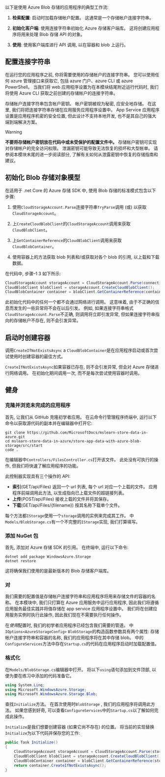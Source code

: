 以下是使用 Azure Blob 存储的应用程序的典型工作流:

1. **检索配置**: 启动时加载存储帐户配置。 这通常是一个存储帐户连接字符串。

1. **初始化客户端**: 使用连接字符串初始化 Azure 存储客户端库。 这将创建应用程序将用来处理 Blob 存储 API 的对象。

1. **使用**: 使用客户端库进行 API 调用, 以在容器和 blob 上运行。

## <a name="configure-your-connection-string"></a>配置连接字符串

在运行您的应用程序之前, 你将需要使用的存储帐户的连接字符串。 您可以使用任何 azure 管理接口来获取它, 包括 azure 门户、azure CLI 或 azure PowerShell。 当我们将 web 应用程序设置为在本模块结尾附近运行代码时, 我们将使用 Azure CLI 获取之前创建的存储帐户的连接字符串。

存储帐户连接字符串包含帐户密钥。 帐户密钥被视为秘密, 应安全地存储。 在这里, 我们将把连接字符串存储在应用服务应用程序设置中。 App Service 应用程序设置是应用程序机密的安全位置, 但此设计不支持本地开发, 也不是其自己的强大端到端解决方案。

> [!WARNING]
> **不要将存储帐户密钥放在代码中或未受保护的配置文件中。** 存储帐户密钥可实现对存储帐户的完全访问权限。 泄漏密钥可能导致无法恢复的损坏和大型帐单。 请参阅本模块末尾的进一步阅读部分, 了解有关如何从泄露密钥中恢复的存储指南和建议。

## <a name="initialize-the-blob-storage-object-model"></a>初始化 Blob 存储对象模型

在适用于 .net Core 的 Azure 存储 SDK 中, 使用 Blob 存储的标准模式包含以下步骤:

1. 使用`CloudStorageAccount.Parse`连接字符串`TryParse`调用 (或) 以获取`CloudStorageAccount`。

1. 上`CreateCloudBlobClient`的`CloudStorageAccount`调用来获取`CloudBlobClient`。

1. 上`GetContainerReference`的`CloudBlobClient`调用来获取`CloudBlobContainer`。

1. 使用容器上的方法获取 blob 列表和/或获取对各个 blob 的引用, 以上载和下载数据。

在代码中, 步骤&ndash;1 3 如下所示:

```csharp
CloudStorageAccount storageAccount = CloudStorageAccount.Parse(connectionString); // or TryParse()
CloudBlobClient blobClient = storageAccount.CreateCloudBlobClient();
CloudBlobContainer container = blobClient.GetContainerReference(containerName);
```

此初始化代码中的任何一个都不会通过网络进行调用。 这意味着, 由于不正确的信息而发生的一些异常将不会在以后引发。 例如, 如果连接字符串格式`CloudStorageAccount.Parse`不正确, 则调用将立即引发异常, 但如果连接字符串指向的存储帐户不存在, 则不会引发异常。

## <a name="create-containers-at-startup"></a>启动时创建容器

调用`CreateIfNotExistsAsync` a `CloudBlobContainer`是在应用程序启动或首次尝试使用时创建容器的最佳方式。

`CreateIfNotExistsAsync`如果容器已存在, 则不会引发异常, 但会对 Azure 存储进行网络调用。 在初始化期间调用一次, 而不是每次尝试使用容器时调用。

## <a name="exercise"></a>健身

### <a name="clone-and-explore-the-unfinished-app"></a>克隆并浏览未完成的应用程序

首先, 让我们从 GitHub 克隆初学者应用。 在云命令行管理程序终端中, 运行以下命令以获取源代码的副本并在编辑器中打开它:

```console
git clone https://github.com/MicrosoftDocs/mslearn-store-data-in-azure.git
cd mslearn-store-data-in-azure/store-app-data-with-azure-blob-storage/src/start
code .
```

在编辑器中`Controllers/FilesController.cs`打开该文件。 此处没有可执行的操作, 但我们将快速了解应用程序的功能。

此控制器实现具有三个操作的 API:

- **索引**(GET/api/Files) 返回一个 url 列表, 每个 url 对应一个上载的文件。 应用程序前端调用此方法, 以生成指向已上载文件的超链接列表。
- **上传**(POST/api/Files) 接收上载的文件并将其保存。
- **下载**(GET/api/Files/{filename}) 按其名称下载单个文件。

每个方法都`IStorage`使用一个`storage`调用的实例来完成其工作。 中`Models/BlobStorage.cs`有一个不完整的`IStorage`实现, 我们打算填写。

### <a name="add-the-nuget-package"></a>添加 NuGet 包

首先, 添加对 Azure 存储 SDK 的引用。 在终端中, 运行以下命令:

```console
dotnet add package WindowsAzure.Storage
dotnet restore
```

这将确保我们使用的是最新版本的 Blob 存储客户端库。

### <a name="configure"></a>对

我们需要的配置值是存储帐户连接字符串和应用程序将用来存储文件的容器的名称。 在本模块中, 我们只打算在 Azure 应用服务中运行应用程序, 因此我们将遵循应用服务最佳实践并将值存储在 app service 应用程序设置中。 我们将在创建应用服务实例时执行此操作, 因此我们现在不需要执行任何操作。

在*使用*配置时, 我们的初学者应用程序已经包含我们需要的管道。 中`IOptions<AzureStorageConfig>` `BlobStorage`的构造函数参数具有两个属性: 存储帐户连接字符串和容器的名称, 我们的应用程序将在其中存储 blob。 中的`ConfigureServices`方法中存在`Startup.cs`的代码在应用程序启动时加载配置值。

### <a name="initialize"></a>格式化

在`Models/BlobStorage.cs`编辑器中打开。 将以下`using`语句添加到文件顶部, 以便为要在练习中添加的代码准备它。

```csharp
using System.Linq;
using Microsoft.WindowsAzure.Storage;
using Microsoft.WindowsAzure.Storage.Blob;
```

查找`Initialize`方法。 在首次使用时`BlobStorage` , 我们的应用程序将调用此方法。 如果您感到好奇, 可以查看`ConfigureServices`中的`Startup.cs`以了解如何完成此操作。

`Initialize`是我们想要创建容器 (如果它尚不存在) 的位置。 将当前的实现替换`Initialize`为以下代码并保存您的工作:

```csharp
public Task Initialize()
{
    CloudStorageAccount storageAccount = CloudStorageAccount.Parse(storageConfig.ConnectionString);
    CloudBlobClient blobClient = storageAccount.CreateCloudBlobClient();
    CloudBlobContainer container = blobClient.GetContainerReference(storageConfig.FileContainerName);
    return container.CreateIfNotExistsAsync();
}
```
